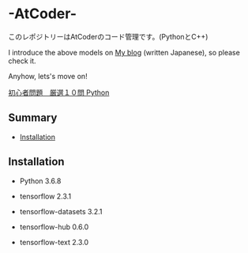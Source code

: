 # -AtCoder-

このレポジトリーはAtCoderのコード管理です。(PythonとC++)



I introduce the above models on
[My blog](https://tanuki.blog) (written  Japanese), so please check it.

Anyhow, lets's move on!

[初心者問題　厳選１０問 Python](https://nbviewer.jupyter.org/github/Tanukiii/-AtCoder-/blob/master/初心者問題１０問/Begginer.ipynb)


## Summary 

  - [Installation](#Installation)


## Installation
- Python 3.6.8

- tensorflow 2.3.1

- tensorflow-datasets 3.2.1

- tensorflow-hub 0.6.0

- tensorflow-text 2.3.0
